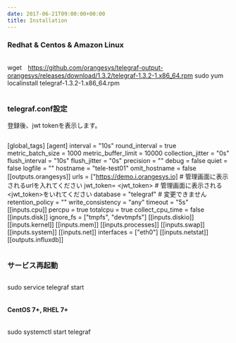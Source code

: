 ```yaml
---
date: 2017-06-21T09:00:00+00:00
title: Installation
---
```


### Redhat & Centos & Amazon Linux

>```
 wget　https://github.com/orangesys/telegraf-output-orangesys/releases/download/1.3.2/telegraf-1.3.2-1.x86_64.rpm
 sudo yum localinstall telegraf-1.3.2-1.x86_64.rpm
>```

### telegraf.conf設定

登録後、jwt tokenを表示します。

>```
[global_tags]
[agent]
  interval = "10s"
  round_interval = true
  metric_batch_size = 1000
  metric_buffer_limit = 10000
  collection_jitter = "0s"
  flush_interval = "10s"
  flush_jitter = "0s"
  precision = ""
  debug = false
  quiet = false
  logfile = ""
  hostname = "tele-test01"
  omit_hostname = false
[[outputs.orangesys]]
  urls = ["https://demo.i.orangesys.io] # 管理画面に表示されるurlを入れてください
  jwt_token= <jwt_token> # 管理画面に表示される<jwt_token>をいれてください
  database = "telegraf" # 変更できません
  retention_policy = ""
  write_consistency = "any"
  timeout = "5s"
[[inputs.cpu]]
  percpu = true
  totalcpu = true
  collect_cpu_time = false
[[inputs.disk]]
  ignore_fs = ["tmpfs", "devtmpfs"]
[[inputs.diskio]]
[[inputs.kernel]]
[[inputs.mem]]
[[inputs.processes]]
[[inputs.swap]]
[[inputs.system]]
[[inputs.net]]
  interfaces = ["eth0"]
[[inputs.netstat]]
[[outputs.influxdb]]
>```

### サービス再起動

>```
 sudo service telegraf start
>```

#### CentOS 7+, RHEL 7+

>```
  sudo systemctl start telegraf
>```
